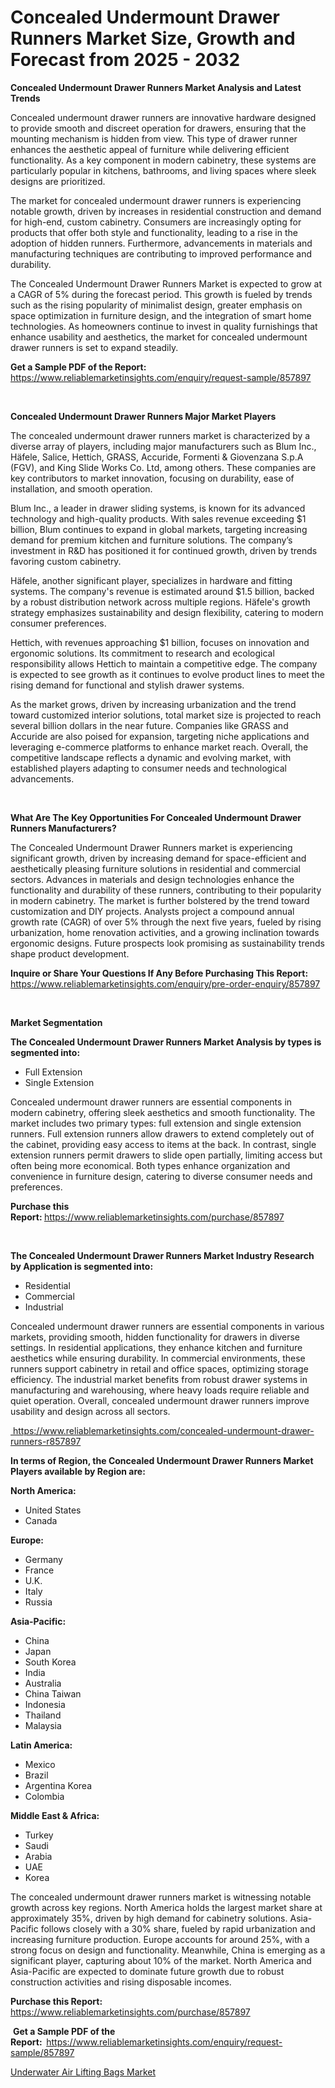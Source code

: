 <p><h1>Concealed Undermount Drawer Runners Market Size, Growth and Forecast from 2025 - 2032</h1></p><p><strong>Concealed Undermount Drawer Runners Market Analysis and Latest Trends</strong></p>
<p><p>Concealed undermount drawer runners are innovative hardware designed to provide smooth and discreet operation for drawers, ensuring that the mounting mechanism is hidden from view. This type of drawer runner enhances the aesthetic appeal of furniture while delivering efficient functionality. As a key component in modern cabinetry, these systems are particularly popular in kitchens, bathrooms, and living spaces where sleek designs are prioritized.</p><p>The market for concealed undermount drawer runners is experiencing notable growth, driven by increases in residential construction and demand for high-end, custom cabinetry. Consumers are increasingly opting for products that offer both style and functionality, leading to a rise in the adoption of hidden runners. Furthermore, advancements in materials and manufacturing techniques are contributing to improved performance and durability.</p><p>The Concealed Undermount Drawer Runners Market is expected to grow at a CAGR of 5% during the forecast period. This growth is fueled by trends such as the rising popularity of minimalist design, greater emphasis on space optimization in furniture design, and the integration of smart home technologies. As homeowners continue to invest in quality furnishings that enhance usability and aesthetics, the market for concealed undermount drawer runners is set to expand steadily.</p></p>
<p><strong>Get a Sample PDF of the Report:&nbsp;</strong> <a href="https://www.reliablemarketinsights.com/enquiry/request-sample/857897?utm_campaign=2456&utm_medium=2&utm_source=Github&utm_content=ia&utm_term=17022025&utm_id=concealed-undermount-drawer-runners">https://www.reliablemarketinsights.com/enquiry/request-sample/857897</a></p>
<p>&nbsp;</p>
<p><strong>Concealed Undermount Drawer Runners Major Market Players</strong></p>
<p><p>The concealed undermount drawer runners market is characterized by a diverse array of players, including major manufacturers such as Blum Inc., Häfele, Salice, Hettich, GRASS, Accuride, Formenti & Giovenzana S.p.A (FGV), and King Slide Works Co. Ltd, among others. These companies are key contributors to market innovation, focusing on durability, ease of installation, and smooth operation.</p><p>Blum Inc., a leader in drawer sliding systems, is known for its advanced technology and high-quality products. With sales revenue exceeding $1 billion, Blum continues to expand in global markets, targeting increasing demand for premium kitchen and furniture solutions. The company’s investment in R&D has positioned it for continued growth, driven by trends favoring custom cabinetry.</p><p>Häfele, another significant player, specializes in hardware and fitting systems. The company's revenue is estimated around $1.5 billion, backed by a robust distribution network across multiple regions. Häfele's growth strategy emphasizes sustainability and design flexibility, catering to modern consumer preferences.</p><p>Hettich, with revenues approaching $1 billion, focuses on innovation and ergonomic solutions. Its commitment to research and ecological responsibility allows Hettich to maintain a competitive edge. The company is expected to see growth as it continues to evolve product lines to meet the rising demand for functional and stylish drawer systems.</p><p>As the market grows, driven by increasing urbanization and the trend toward customized interior solutions, total market size is projected to reach several billion dollars in the near future. Companies like GRASS and Accuride are also poised for expansion, targeting niche applications and leveraging e-commerce platforms to enhance market reach. Overall, the competitive landscape reflects a dynamic and evolving market, with established players adapting to consumer needs and technological advancements.</p></p>
<p>&nbsp;</p>
<p><strong>What Are The Key Opportunities For Concealed Undermount Drawer Runners Manufacturers?</strong></p>
<p><p>The Concealed Undermount Drawer Runners market is experiencing significant growth, driven by increasing demand for space-efficient and aesthetically pleasing furniture solutions in residential and commercial sectors. Advances in materials and design technologies enhance the functionality and durability of these runners, contributing to their popularity in modern cabinetry. The market is further bolstered by the trend toward customization and DIY projects. Analysts project a compound annual growth rate (CAGR) of over 5% through the next five years, fueled by rising urbanization, home renovation activities, and a growing inclination towards ergonomic designs. Future prospects look promising as sustainability trends shape product development.</p></p>
<p><strong>Inquire or Share Your Questions If Any Before Purchasing This Report:</strong> <a href="https://www.reliablemarketinsights.com/enquiry/pre-order-enquiry/857897?utm_campaign=2456&utm_medium=2&utm_source=Github&utm_content=ia&utm_term=17022025&utm_id=concealed-undermount-drawer-runners">https://www.reliablemarketinsights.com/enquiry/pre-order-enquiry/857897</a></p>
<p>&nbsp;</p>
<p><strong>Market Segmentation</strong></p>
<p><strong>The Concealed Undermount Drawer Runners Market Analysis by types is segmented into:</strong></p>
<p><ul><li>Full Extension</li><li>Single Extension</li></ul></p>
<p><p>Concealed undermount drawer runners are essential components in modern cabinetry, offering sleek aesthetics and smooth functionality. The market includes two primary types: full extension and single extension runners. Full extension runners allow drawers to extend completely out of the cabinet, providing easy access to items at the back. In contrast, single extension runners permit drawers to slide open partially, limiting access but often being more economical. Both types enhance organization and convenience in furniture design, catering to diverse consumer needs and preferences.</p></p>
<p><strong>Purchase this Report:&nbsp;</strong><a href="https://www.reliablemarketinsights.com/purchase/857897?utm_campaign=2456&utm_medium=2&utm_source=Github&utm_content=ia&utm_term=17022025&utm_id=concealed-undermount-drawer-runners">https://www.reliablemarketinsights.com/purchase/857897</a></p>
<p>&nbsp;</p>
<p><strong>The Concealed Undermount Drawer Runners Market Industry Research by Application is segmented into:</strong></p>
<p><ul><li>Residential</li><li>Commercial</li><li>Industrial</li></ul></p>
<p><p>Concealed undermount drawer runners are essential components in various markets, providing smooth, hidden functionality for drawers in diverse settings. In residential applications, they enhance kitchen and furniture aesthetics while ensuring durability. In commercial environments, these runners support cabinetry in retail and office spaces, optimizing storage efficiency. The industrial market benefits from robust drawer systems in manufacturing and warehousing, where heavy loads require reliable and quiet operation. Overall, concealed undermount drawer runners improve usability and design across all sectors.</p></p>
<p><a href="https://www.reliablemarketinsights.com/concealed-undermount-drawer-runners-r857897?utm_campaign=2456&utm_medium=2&utm_source=Github&utm_content=ia&utm_term=17022025&utm_id=concealed-undermount-drawer-runners">&nbsp;https://www.reliablemarketinsights.com/concealed-undermount-drawer-runners-r857897</a></p>
<p><strong>In terms of Region, the Concealed Undermount Drawer Runners Market Players available by Region are:</strong></p>
<p>
    <p> <strong> North America: </strong>
        <ul>
            <li>United States</li>
            <li>Canada</li>
        </ul>
        </p> 
    <p> <strong> Europe: </strong>
        <ul>
            <li>Germany</li>
            <li>France</li>
            <li>U.K.</li>
            <li>Italy</li>
            <li>Russia</li>
        </ul>
        </p> 
    <p> <strong> Asia-Pacific: </strong>
        <ul>
            <li>China</li>
            <li>Japan</li>
            <li>South Korea</li>
            <li>India</li>
            <li>Australia</li>
            <li>China Taiwan</li>
            <li>Indonesia</li>
            <li>Thailand</li>
            <li>Malaysia</li>
        </ul>
        </p> 
    <p> <strong> Latin America: </strong>
        <ul>
            <li>Mexico</li>
            <li>Brazil</li>
            <li>Argentina Korea</li>
            <li>Colombia</li>
        </ul>
        </p> 
    <p> <strong> Middle East & Africa: </strong>
        <ul>
            <li>Turkey</li>
            <li>Saudi</li>
            <li>Arabia</li>
            <li>UAE</li>
            <li>Korea</li>
        </ul>
    </p>
    </p>
<p><p>The concealed undermount drawer runners market is witnessing notable growth across key regions. North America holds the largest market share at approximately 35%, driven by high demand for cabinetry solutions. Asia-Pacific follows closely with a 30% share, fueled by rapid urbanization and increasing furniture production. Europe accounts for around 25%, with a strong focus on design and functionality. Meanwhile, China is emerging as a significant player, capturing about 10% of the market. North America and Asia-Pacific are expected to dominate future growth due to robust construction activities and rising disposable incomes.</p></p>
<p><strong>Purchase this Report: </strong><a href="https://www.reliablemarketinsights.com/purchase/857897?utm_campaign=2456&utm_medium=2&utm_source=Github&utm_content=ia&utm_term=17022025&utm_id=concealed-undermount-drawer-runners">https://www.reliablemarketinsights.com/purchase/857897</a></p>
<p>&nbsp;<strong>Get a Sample PDF of the Report:&nbsp;&nbsp;</strong><a href="https://www.reliablemarketinsights.com/enquiry/request-sample/857897?utm_campaign=2456&utm_medium=2&utm_source=Github&utm_content=ia&utm_term=17022025&utm_id=concealed-undermount-drawer-runners">https://www.reliablemarketinsights.com/enquiry/request-sample/857897</a></p>
<p><strong></strong></p>
<p><p><a href="https://github.com/lizamflotow/Market-Research-Report-List-1/blob/main/underwater-air-lifting-bags-market.md?utm_campaign=2456&utm_medium=2&utm_source=Github&utm_content=ia&utm_term=17022025&utm_id=concealed-undermount-drawer-runners">Underwater Air Lifting Bags Market</a></p></p>
